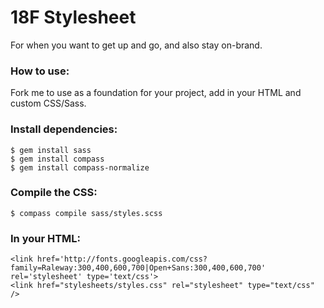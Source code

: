 18F Stylesheet
======================

For when you want to get up and go, and also stay on-brand.

### How to use:
Fork me to use as a foundation for your project, add in your HTML and custom CSS/Sass.

### Install dependencies:
```
$ gem install sass
$ gem install compass
$ gem install compass-normalize
```

### Compile the CSS: 
```
$ compass compile sass/styles.scss
```

### In your HTML:

```
<link href='http://fonts.googleapis.com/css?family=Raleway:300,400,600,700|Open+Sans:300,400,600,700' rel='stylesheet' type='text/css'>
<link href="stylesheets/styles.css" rel="stylesheet" type="text/css" />
```
